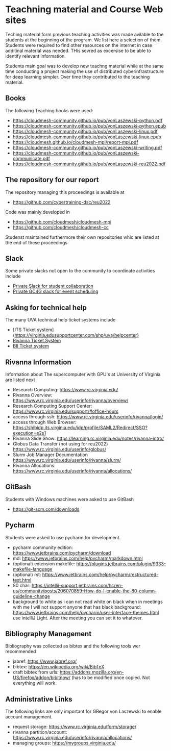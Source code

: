 # Teachning material and Course Web sites

Teching material form previous teaching activities was made avilable to the students at the beginning of
the program. We list here a selection of them. Students were required to find other resources on the internet in case additinal material was needed. THis sevred as excersise to be able to identify relevant information.

Students main goal was to develop new teachng material while at the
same time conducting a project making the use of distributed
cyberinfrastructure for deep learning simpler. Over time they
contributed to the teaching material.


## Books

The following Teaching books were used:

* <https://cloudmesh-community.github.io/pub/vonLaszewski-python.pdf>
* <https://cloudmesh-community.github.io/pub/vonLaszewski-python.epub>
* <https://cloudmesh-community.github.io/pub/vonLaszewski-linux.pdf>
* <https://cloudmesh-community.github.io/pub/vonLaszewski-linux.epub>
* <https://cloudmesh.github.io/cloudmesh-mpi/report-mpi.pdf>
* <https://cloudmesh-community.github.io/pub/vonLaszewski-writing.pdf>
* <https://cloudmesh-community.github.io/pub/vonLaszewski-communicate.pdf>
* <https://cloudmesh-community.github.io/pub/vonLaszewski-reu2022.pdf>

## The repository for our report

The repository managing this proceedings is available at

* <https://github.com/cybertraining-dsc/reu2022>

Code was mainly developed in

* <https://github.com/cloudmesh/cloudmesh-mpi>
* <https://github.com/cloudmesh/cloudmesh-cc>

Studenst maintained furthermore their own repositories whic are listed at the end of these proceedings

## Slack

Some private slacks not open to the community to coordinate activities include

* [Private Slack for student collaboration](https://cloudmesh-reu2022.slack.com)
* [Private GC4G slack for event scheduling](https://biocomplexity-eoo5671.slack.com/archives/C031CR0B2QG)

## Asking for technical help

The many UVA technical help ticket systems include

* [ITS Ticket system](https://virginia.edusupportcenter.com/shp/uva/helpcenter}
* [Rivanna Ticket System](https://varesearchhelp.atlassian.net/servicedesk/customer/user/requests?page=1&reporter=all)
* [BII Ticket system](https://uva-biocomplexity.atlassian.net/servicedesk/customer/user/requests?page=1&reporter=all&statuses=open&statuses=closed)

## Rivanna Information

Information about The supercomputer with GPU's at University of Virginia are listed next

* Research Computing: <https://www.rc.virginia.edu/>
* Rivanna Overview: <https://www.rc.virginia.edu/userinfo/rivanna/overview/>
* Research Computing Support Center: <https://www.rc.virginia.edu/support/#office-hours>
* access through ssh: <https://www.rc.virginia.edu/userinfo/rivanna/login/>
* access through Web Browser: <https://shibidp.its.virginia.edu/idp/profile/SAML2/Redirect/SSO?execution=e2s1>
* Rivanna Slide Show: <https://learning.rc.virginia.edu/notes/rivanna-intro/>
* Globus Data Transfer (not using for reu2022) <https://www.rc.virginia.edu/userinfo/globus/>
* Slurm Job Manager Documentation <https://www.rc.virginia.edu/userinfo/rivanna/slurm/>
* Rivanna Allocations: <https://www.rc.virginia.edu/userinfo/rivanna/allocations/>


## GitBash 

Students with Windows machines were asked to use GitBash

* <https://git-scm.com/downloads>

## Pycharm

Students were asked to use pycharm for development.

* pycharm community edition: <https://www.jetbrains.com/pycharm/download>
* md: <https://www.jetbrains.com/help/pycharm/markdown.html>
* (optional) extension makefile: <https://plugins.jetbrains.com/plugin/9333-makefile-language>
* (optional) rst: <https://www.jetbrains.com/help/pycharm/restructured-text.html>
* 80 char: <https://intellij-support.jetbrains.com/hc/en-us/community/posts/206070859-How-do-I-enable-the-80-column-guideline-change>
* background to white as i can not read white on black when in meetings with me 
  I will not support anyone that has black background: 
  <https://www.jetbrains.com/help/pycharm/user-interface-themes.html> 
  use intelliJ Light. After the meeting you can set it to whatever. 

## Bibliography Management

Bibliography was collected as bibtex and the following tools wer recommended

* jabref: <https://www.jabref.org/>
* bibtex: <https://en.wikipedia.org/wiki/BibTeX>
* draft bibtex from urls: <https://addons.mozilla.org/en-US/firefox/addon/bibitnow/> 
  (has to be modified once copied. Not everything will work.

## Administrative Links

The following links are only important for GRegor von Laszewski to enable account management.

* request storage: <https://www.rc.virginia.edu/form/storage/>
* rivanna partition/account: <https://www.rc.virginia.edu/userinfo/rivanna/allocations/>
* managing groups: <https://mygroups.virginia.edu/>
